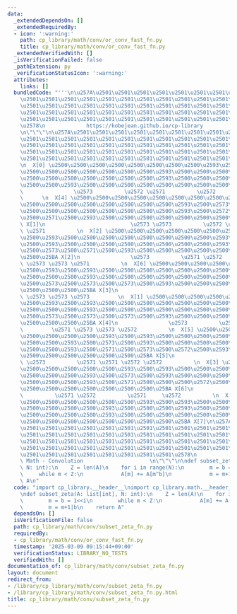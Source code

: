```yaml
---
data:
  _extendedDependsOn: []
  _extendedRequiredBy:
  - icon: ':warning:'
    path: cp_library/math/conv/or_conv_fast_fn.py
    title: cp_library/math/conv/or_conv_fast_fn.py
  _extendedVerifiedWith: []
  _isVerificationFailed: false
  _pathExtension: py
  _verificationStatusIcon: ':warning:'
  attributes:
    links: []
  bundledCode: "'''\n\u257A\u2501\u2501\u2501\u2501\u2501\u2501\u2501\u2501\u2501\u2501\
    \u2501\u2501\u2501\u2501\u2501\u2501\u2501\u2501\u2501\u2501\u2501\u2501\u2501\
    \u2501\u2501\u2501\u2501\u2501\u2501\u2501\u2501\u2501\u2501\u2501\u2501\u2501\
    \u2501\u2501\u2501\u2501\u2501\u2501\u2501\u2501\u2501\u2501\u2501\u2501\u2501\
    \u2501\u2501\u2501\u2501\u2501\u2501\u2501\u2501\u2501\u2501\u2501\u2501\u2501\
    \u2578\n             https://kobejean.github.io/cp-library               \n'''\n\
    \n\"\"\"\n\u257A\u2501\u2501\u2501\u2501\u2501\u2501\u2501\u2501\u2501\u2501\u2501\
    \u2501\u2501\u2501\u2501\u2501\u2501\u2501\u2501\u2501\u2501\u2501\u2501\u2501\
    \u2501\u2501\u2501\u2501\u2501\u2501\u2501\u2501\u2501\u2501\u2501\u2501\u2501\
    \u2501\u2501\u2501\u2501\u2501\u2501\u2501\u2501\u2501\u2501\u2501\u2501\u2501\
    \u2501\u2501\u2501\u2501\u2501\u2501\u2501\u2501\u2501\u2501\u2501\u2501\u2578\
    \n  X[0] \u2500\u2500\u2500\u2500\u2500\u2500\u2500\u2500\u2593\u2500\u2593\u2500\
    \u2500\u2500\u2500\u2500\u2500\u2500\u2500\u2593\u2500\u2500\u2500\u2593\u2500\
    \u2500\u2500\u2500\u2500\u2500\u2500\u2500\u2593\u2500\u2500\u2500\u2500\u2500\
    \u2500\u2500\u2593\u2500\u2500\u2500\u2500\u2500\u2500\u2500\u2500\u25BA X[0]\n\
    \                \u2573          \u2572 \u2571          \u2572     \u2571    \
    \      \n  X[4] \u2500\u2500\u2500\u2500\u2500\u2500\u2500\u2500\u2593\u2500\u2593\
    \u2500\u2500\u2500\u2500\u2500\u2500\u2500\u2500\u2593\u2500\u2573\u2500\u2593\
    \u2500\u2500\u2500\u2500\u2500\u2500\u2500\u2500\u2593\u2500\u2572\u2500\u2500\
    \u2500\u2571\u2500\u2593\u2500\u2500\u2500\u2500\u2500\u2500\u2500\u2500\u25BA\
    \ X[1]\n                           \u2573 \u2573          \u2572 \u2572 \u2571\
    \ \u2571          \n  X[2] \u2500\u2500\u2500\u2500\u2500\u2500\u2500\u2500\u2593\
    \u2500\u2593\u2500\u2500\u2500\u2500\u2500\u2500\u2500\u2500\u2593\u2500\u2573\
    \u2500\u2593\u2500\u2500\u2500\u2500\u2500\u2500\u2500\u2500\u2593\u2500\u2572\
    \u2500\u2573\u2500\u2571\u2500\u2593\u2500\u2500\u2500\u2500\u2500\u2500\u2500\
    \u2500\u25BA X[2]\n                \u2573          \u2571 \u2572          \u2572\
    \ \u2573 \u2573 \u2571          \n  X[6] \u2500\u2500\u2500\u2500\u2500\u2500\u2500\
    \u2500\u2593\u2500\u2593\u2500\u2500\u2500\u2500\u2500\u2500\u2500\u2500\u2593\
    \u2500\u2500\u2500\u2593\u2500\u2500\u2500\u2500\u2500\u2500\u2500\u2500\u2593\
    \u2500\u2573\u2500\u2573\u2500\u2573\u2500\u2593\u2500\u2500\u2500\u2500\u2500\
    \u2500\u2500\u2500\u25BA X[3]\n                                        \u2573\
    \ \u2573 \u2573 \u2573         \n  X[1] \u2500\u2500\u2500\u2500\u2500\u2500\u2500\
    \u2500\u2593\u2500\u2593\u2500\u2500\u2500\u2500\u2500\u2500\u2500\u2500\u2593\
    \u2500\u2500\u2500\u2593\u2500\u2500\u2500\u2500\u2500\u2500\u2500\u2500\u2593\
    \u2500\u2573\u2500\u2573\u2500\u2573\u2500\u2593\u2500\u2500\u2500\u2500\u2500\
    \u2500\u2500\u2500\u25BA X[4]\n                \u2573          \u2572 \u2571 \
    \         \u2571 \u2573 \u2573 \u2572          \n  X[5] \u2500\u2500\u2500\u2500\
    \u2500\u2500\u2500\u2500\u2593\u2500\u2593\u2500\u2500\u2500\u2500\u2500\u2500\
    \u2500\u2500\u2593\u2500\u2573\u2500\u2593\u2500\u2500\u2500\u2500\u2500\u2500\
    \u2500\u2500\u2593\u2500\u2571\u2500\u2573\u2500\u2572\u2500\u2593\u2500\u2500\
    \u2500\u2500\u2500\u2500\u2500\u2500\u25BA X[5]\n                           \u2573\
    \ \u2573          \u2571 \u2571 \u2572 \u2572          \n  X[3] \u2500\u2500\u2500\
    \u2500\u2500\u2500\u2500\u2500\u2593\u2500\u2593\u2500\u2500\u2500\u2500\u2500\
    \u2500\u2500\u2500\u2593\u2500\u2573\u2500\u2593\u2500\u2500\u2500\u2500\u2500\
    \u2500\u2500\u2500\u2593\u2500\u2571\u2500\u2500\u2500\u2572\u2500\u2593\u2500\
    \u2500\u2500\u2500\u2500\u2500\u2500\u2500\u25BA X[6]\n                \u2573\
    \          \u2571 \u2572          \u2571     \u2572          \n  X[7] \u2500\u2500\
    \u2500\u2500\u2500\u2500\u2500\u2500\u2593\u2500\u2593\u2500\u2500\u2500\u2500\
    \u2500\u2500\u2500\u2500\u2593\u2500\u2500\u2500\u2593\u2500\u2500\u2500\u2500\
    \u2500\u2500\u2500\u2500\u2593\u2500\u2500\u2500\u2500\u2500\u2500\u2500\u2593\
    \u2500\u2500\u2500\u2500\u2500\u2500\u2500\u2500\u25BA X[7]\n\u257A\u2501\u2501\
    \u2501\u2501\u2501\u2501\u2501\u2501\u2501\u2501\u2501\u2501\u2501\u2501\u2501\
    \u2501\u2501\u2501\u2501\u2501\u2501\u2501\u2501\u2501\u2501\u2501\u2501\u2501\
    \u2501\u2501\u2501\u2501\u2501\u2501\u2501\u2501\u2501\u2501\u2501\u2501\u2501\
    \u2501\u2501\u2501\u2501\u2501\u2501\u2501\u2501\u2501\u2501\u2501\u2501\u2501\
    \u2501\u2501\u2501\u2501\u2501\u2501\u2501\u2501\u2578\n                     \
    \ Math - Convolution                     \n\"\"\"\n\ndef subset_zeta(A: list[int],\
    \ N: int):\n    Z = len(A)\n    for i in range(N):\n        m = b = 1<<i\n   \
    \     while m < Z:\n            A[m] += A[m^b]\n            m = m+1|b\n    return\
    \ A\n"
  code: "import cp_library.__header__\nimport cp_library.math.__header__\nimport cp_library.math.conv.__header__\n\
    \ndef subset_zeta(A: list[int], N: int):\n    Z = len(A)\n    for i in range(N):\n\
    \        m = b = 1<<i\n        while m < Z:\n            A[m] += A[m^b]\n    \
    \        m = m+1|b\n    return A"
  dependsOn: []
  isVerificationFile: false
  path: cp_library/math/conv/subset_zeta_fn.py
  requiredBy:
  - cp_library/math/conv/or_conv_fast_fn.py
  timestamp: '2025-03-09 09:15:44+09:00'
  verificationStatus: LIBRARY_NO_TESTS
  verifiedWith: []
documentation_of: cp_library/math/conv/subset_zeta_fn.py
layout: document
redirect_from:
- /library/cp_library/math/conv/subset_zeta_fn.py
- /library/cp_library/math/conv/subset_zeta_fn.py.html
title: cp_library/math/conv/subset_zeta_fn.py
---
```

